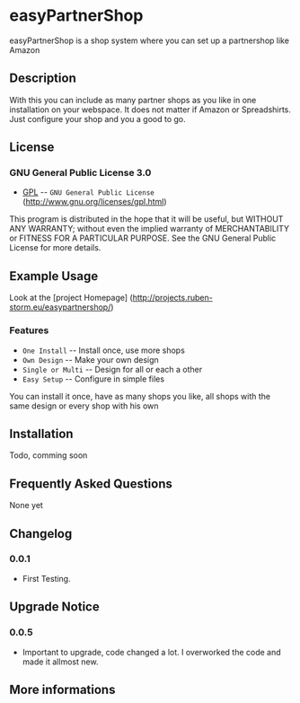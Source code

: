 easyPartnerShop
===============

easyPartnerShop is a shop system where you can set up a partnershop like Amazon

Description
--------------

With this you can include as many partner shops as you like in one installation 
on your webspace. It does not matter if Amazon or Spreadshirts. Just configure 
your shop and you a good to go.


License
--------------

### GNU General Public License 3.0


* [GPL](http://www.gnu.org/licenses/gpl.html) -- `GNU General Public License` (http://www.gnu.org/licenses/gpl.html)

This program is distributed in the hope that it will be useful,
but WITHOUT ANY WARRANTY; without even the implied warranty of
MERCHANTABILITY or FITNESS FOR A PARTICULAR PURPOSE.  See the
GNU General Public License for more details.


Example Usage
--------------

Look at the [project Homepage] (http://projects.ruben-storm.eu/easypartnershop/)




### Features

* `One Install` -- Install once, use more shops
* `Own Design` -- Make your own design
* `Single or Multi` -- Design for all or each a other 
* `Easy Setup` -- Configure in simple files 


You can install it once, have as many shops you like, all shops with the same 
design or every shop with his own



Installation
--------------

Todo, comming soon





Frequently Asked Questions
--------------
None yet




Changelog
--------------

### 0.0.1

* First Testing.



Upgrade Notice
--------------

### 0.0.5

* Important to upgrade, code changed a lot. I overworked the code and 
made it allmost new.



More informations
------------

[Blog]: http://projects.ruben-storm.eu/easypartnershop/
[GNU General Public License]: http://www.gnu.org/licenses/gpl.html


